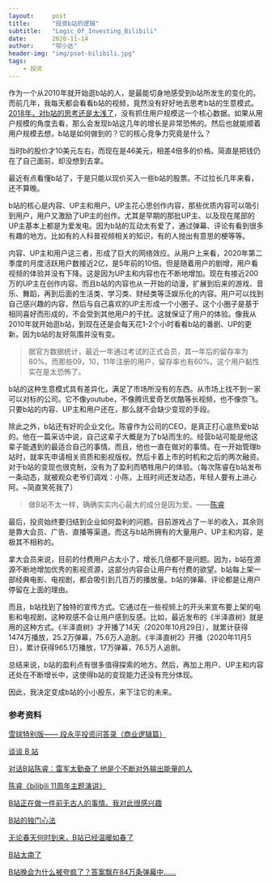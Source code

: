 ```yaml
---
layout:     post
title:      "投资b站的逻辑"
subtitle:   "Logic_Of_Investing_Bilibili"
date:       2020-11-14
author:     "邬小达"
header-img: "img/psot-bilibili.jpg"
tags:
    - 投资
---
```


作为一个从2010年就开始逛b站的人，是最能切身地感受到b站所发生的变化的。而前几年，我每天都会看看b站的视频，竟然没有好好地去思考b站的生意模式。[2018年，对b站的思考还是太浅了](https://www.wuxiaoda.cn/post/bilibili_worth_investing/)，没有抓住用户规模这一个核心数据。如果从用户规模的角度去看，那么会发现b站这几年的增长是非常恐怖的。然后也就能顺着用户规模去想，b站是如何做到的？它的核心竞争力究竟是什么？

当时b的股价才10美元左右，而现在是46美元，相差4倍多的价格。简直是把钱仍在了自己面前，却没想到去拿。

最近有点看懂b站了，于是只能以现价买入一些b站的股票。不过拉长几年来看，还不算晚。

b站的核心是内容、UP主和用户。UP主花心思创作内容，那些优质内容可以吸引到用户，用户又激励了UP主的创作。尤其是早期的那批UP主、以及现在尾部的UP主基本上都是为爱发电。因为b站的互动太有爱了，通过弹幕、评论有看到很多有趣的地方。比如有的人科普视频相关的知识，有的人抛出有意思的梗等等。

内容、UP主和用户这三者，形成了巨大的网络效应。从用户上来看，2020年第二季度的月度活跃用户数接近2亿，是5年前的10倍。但是随着用户的剧增，用户看视频的体验并没有下降。这是因为UP主和内容也在不断地增加。现在有接近200万的UP主在创作内容。而且b站的内容也从一开始的动漫，扩展到后来的游戏、音乐、舞蹈，再到后面的生活类、学习类、财经类等泛娱乐化的内容。用户可以找到自己感兴趣的内容，然后与自己喜欢的UP主形成一个小圈子。这个小圈子是基于相同喜好而形成的，不会受到其他用户的干扰。这就保证了用户的体验。像我从2010年就开始逛b站，到现在还是会每天花1-2个小时看看b站的番剧、UP的更新。因为b站的友好氛围并没有变。

> 据官方数据统计，最近一年通过考试的正式会员，其一年后的留存率为80%。而那些09，10，11年注册的用户，留存率也有60%。这个用户黏性实在是太恐怖了。

b站的这种生意模式具有差异化，满足了市场所没有的东西。从市场上找不到一家可以对标的公司。它不像youtube，不像腾讯爱奇艺优酷等长视频，也不像奈飞。只要b站的内容、UP主和用户还在，那么就不会缺少变现的手段。

除此之外，b站还有好的企业文化。陈睿作为公司的CEO，是真正打心底热爱b站的。他在一篇采访中说，自己这辈子大概是为了b站而生的。经营b站可能是他这辈子能遇到的最适合自己的事情。而且，他也一直在做对的事情。在一开始管理b站时，就率先申请相关资质和影视版权。然后卡着上市的时机和之后的两次融资。对于b站的变现也很克制，没有为了盈利而牺牲用户的体验。（每次陈睿在b站发布一条动态，就被观众老爷们调戏：小陈，上班时间还发动态，年轻人要有上进心阿。~简直笑死我了）

> 做B站不太一样，确确实实内心最大的成分是因为爱。——[陈睿](https://new.qq.com/omn/TEC20190/TEC2019090500777700.html)

最后，投资始终要归结到企业如何盈利的问题。目前游戏占了一半的收入，其余则是靠大会员、广告、直播等渠道。而这与b站所拥有的大量用户、UP主和内容，是极其不相称的。

拿大会员来说，目前的付费用户占太小了，增长几倍都不是问题。因为，b站在源源不断地增加优秀的影视资源，这部分内容会让用户有付费的欲望。b站每上架一部经典电影、电视剧，都会吸引到几百万的播放量。b站的弹幕、评论都是让用户停留在上面的理由。

而且，b站找到了独特的宣传方式。它通过在一些视频上的开头来宣布要上架的电影和电视剧，这种观感不会让用户感到反感。比如，最近发布的《半泽直树》就是用的这种方式。《半泽直树》才开播了14天（2020年10月29日），就累计获得1474万播放，25.2万弹幕，75.6万人追剧。《半泽直树2》开播（2020年11月5日），累计获得965.1万播放，17万弹幕，76.5万人追剧。

总结来说，b站的盈利点有很多值得探索的地方。然后，再加上用户、UP主和内容还处在不断增长中，这使得b站的变现能力还没有充分体现。

因此，我决定变成b站的小小股东，来下注它的未来。



### 参考资料

[雪球特别版—— 段永平投资问答录（商业逻辑篇）](https://xqdoc.imedao.com/174beedc1fc13d3fe1f6bc4d.pdf)

[谈谈 B 站](https://xueqiu.com/3103706889/138686403)

[对话B站陈睿：雷军太勤奋了 他是个不断对外输出能量的人](https://new.qq.com/omn/TEC20190/TEC2019090500777700.html)

[陈睿《bilibili 11周年主题演讲》](https://www.bilibili.com/video/BV1SK4y1477d?p=3)

[B站正在做一件前无古人的事情。我对此很感兴趣](https://xueqiu.com/8242980329/138562372)

[B站的独门心法](https://xueqiu.com/8242980329/139602248)

[无论春天何时到来，B站已经温暖如春了](https://xueqiu.com/8242980329/142504534)

[B站太南了](https://xueqiu.com/8242980329/150263817)

[B站晚会为什么被夸疯了？答案飘在84万条弹幕中……](https://mp.weixin.qq.com/s/wHfO_8rF_TG-ERTk8pvPmw)

